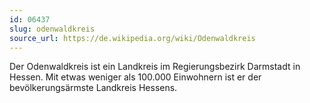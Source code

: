```yaml
---
id: 06437
slug: odenwaldkreis
source_url: https://de.wikipedia.org/wiki/Odenwaldkreis
---
```


Der Odenwaldkreis ist ein Landkreis im Regierungsbezirk Darmstadt in Hessen. Mit etwas weniger als 100.000 Einwohnern ist er der bevölkerungsärmste Landkreis Hessens.
